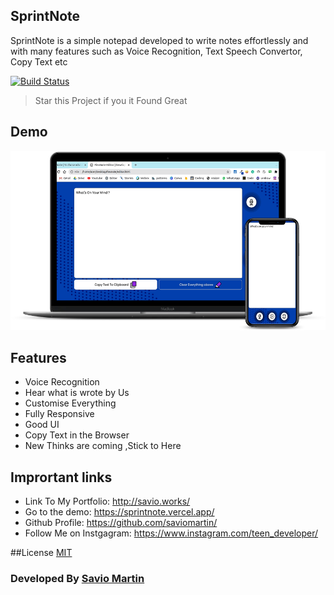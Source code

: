 ## SprintNote

SprintNote is a simple notepad developed to write notes effortlessly and with many features such as Voice Recognition, Text Speech Convertor, Copy Text etc

[![Build Status](https://travis-ci.org/joemccann/dillinger.svg?branch=master)](http://savio.works/)

> Star this Project if you it Found Great

## Demo
<img src="img/flex.png" height="50%">

## Features

  - Voice Recognition<br>
  - Hear what is wrote by Us<br>
  - Customise Everything<br>
  - Fully Responsive
  - Good UI
  - Copy Text in the Browser
  - New Thinks are coming ,Stick to Here

## Imprortant links
- Link To My Portfolio: http://savio.works/
- Go to the demo: https://sprintnote.vercel.app/
- Github Profile: https://github.com/saviomartin/
- Follow Me on Instgagram: https://www.instagram.com/teen_developer/

##License
<a href="https://github.com/saviomartin/sprintnote/blob/master/LICENSE.txt">MIT</a>

### Developed By <a href="https://www.instagram.com/teen_developer/">Savio Martin</a>
